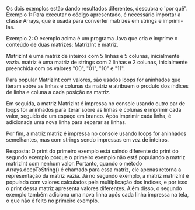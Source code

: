 Os dois exemplos estão dando resultados diferentes, descubra o 'por quê'.
Exemplo 1: 
Para executar o código apresentado, é necessário importar a classe Arrays, que é usada para converter matrizes em strings e imprimi-las. 

Exemplo 2: 
O exemplo acima é um programa Java que cria e imprime o conteúdo de duas matrizes: MatrizInt e matriz.

MatrizInt é uma matriz de inteiros com 5 linhas e 5 colunas, inicialmente vazia. matriz é uma matriz de strings com 2 linhas e 2 colunas, 
inicialmente preenchida com os valores "00", "01", "10" e "11".

Para popular MatrizInt com valores, são usados loops for aninhados que iteram sobre as linhas e colunas da matriz e atribuem o produto dos índices de linha e 
coluna a cada posição na matriz.

Em seguida, a matriz MatrizInt é impressa no console usando outro par de loops for aninhados para iterar sobre as linhas e colunas e imprimir cada valor, 
seguido de um espaço em branco. Após imprimir cada linha, é adicionada uma nova linha para separar as linhas.

Por fim, a matriz matriz é impressa no console usando loops for aninhados semelhantes, mas com strings sendo impressas em vez de inteiros.

Resposta: 
O print do primeiro exemplo está saindo diferente do print do segundo exemplo porque o primeiro exemplo não está populando a matriz matrizInt com nenhum valor.
Portanto, quando o método Arrays.deepToString() é chamado para essa matriz, ele apenas retorna a representação da matriz vazia. 
Já no segundo exemplo, a matriz matrizInt é populada com valores calculados pela multiplicação dos índices, e por isso o print dessa matriz apresenta valores diferentes.
Além disso, o segundo exemplo também adiciona uma nova linha após cada linha impressa na tela, o que não é feito no primeiro exemplo.
